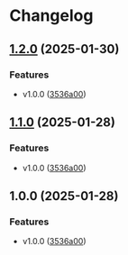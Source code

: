 # Changelog

## [1.2.0](https://github.com/coven913/template.ansible-role/compare/v1.1.0...1.2.0) (2025-01-30)


### Features

* v1.0.0 ([3536a00](https://github.com/coven913/template.ansible-role/commit/3536a00261645d4d3bb43feebfc245c465beba7f))

## [1.1.0](https://github.com/coven913/template.ansible-role/compare/v1.0.0...1.1.0) (2025-01-28)


### Features

* v1.0.0 ([3536a00](https://github.com/coven913/template.ansible-role/commit/3536a00261645d4d3bb43feebfc245c465beba7f))

## 1.0.0 (2025-01-28)


### Features

* v1.0.0 ([3536a00](https://github.com/coven913/template.ansible-role/commit/3536a00261645d4d3bb43feebfc245c465beba7f))
